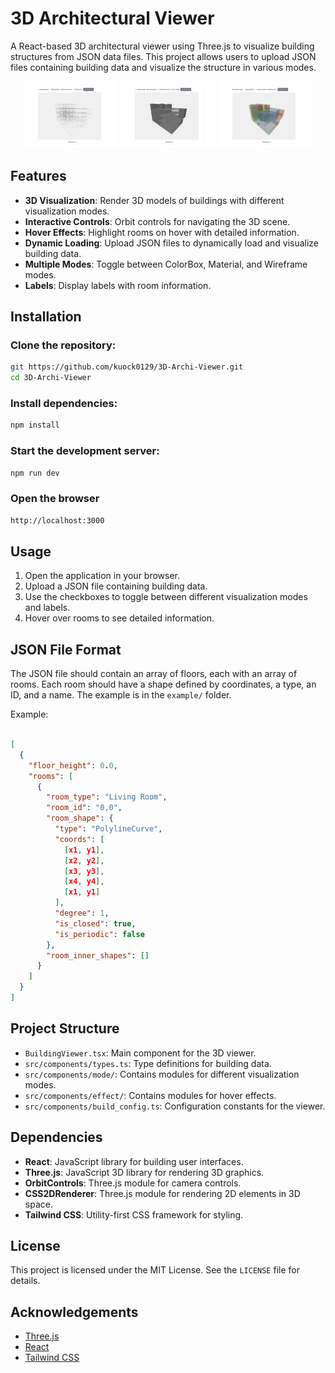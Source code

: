 # 3D Architectural Viewer

A React-based 3D architectural viewer using Three.js to visualize building structures from JSON data files. This project allows users to upload JSON files containing building data and visualize the structure in various modes.

<p align="center">
    <img src="public/wireframe.png" width="30%" />
    <img src="public/material.png" width="30%" />
    <img src="public/colorBox.png" width="30%" />
</p>

## Features
- **3D Visualization**: Render 3D models of buildings with different visualization modes.
- **Interactive Controls**: Orbit controls for navigating the 3D scene.
- **Hover Effects**: Highlight rooms on hover with detailed information.
- **Dynamic Loading**: Upload JSON files to dynamically load and visualize building data.
- **Multiple Modes**: Toggle between ColorBox, Material, and Wireframe modes.
- **Labels**: Display labels with room information.

## Installation

### Clone the repository:
```sh
git https://github.com/kuock0129/3D-Archi-Viewer.git
cd 3D-Archi-Viewer
```

### Install dependencies:
```sh
npm install
```

### Start the development server:
```sh
npm run dev
```

### Open the browser
```sh
http://localhost:3000 
```

## Usage
1. Open the application in your browser.
2. Upload a JSON file containing building data.
3. Use the checkboxes to toggle between different visualization modes and labels.
4. Hover over rooms to see detailed information.

## JSON File Format
The JSON file should contain an array of floors, each with an array of rooms. Each room should have a shape defined by coordinates, a type, an ID, and a name. The example is in the `example/` folder.

Example:

```json

[
  {
    "floor_height": 0.0,
    "rooms": [
      {
        "room_type": "Living Room",
        "room_id": "0,0",
        "room_shape": {
          "type": "PolylineCurve",
          "coords": [
            [x1, y1],
            [x2, y2],
            [x3, y3],
            [x4, y4],
            [x1, y1]
          ],
          "degree": 1,
          "is_closed": true,
          "is_periodic": false
        },
        "room_inner_shapes": []
      }
    ]
  }
]
```

## Project Structure
- `BuildingViewer.tsx`: Main component for the 3D viewer.
- `src/components/types.ts`: Type definitions for building data.
- `src/components/mode/`: Contains modules for different visualization modes.
- `src/components/effect/`: Contains modules for hover effects.
- `src/components/build_config.ts`: Configuration constants for the viewer.

## Dependencies
- **React**: JavaScript library for building user interfaces.
- **Three.js**: JavaScript 3D library for rendering 3D graphics.
- **OrbitControls**: Three.js module for camera controls.
- **CSS2DRenderer**: Three.js module for rendering 2D elements in 3D space.
- **Tailwind CSS**: Utility-first CSS framework for styling.

## License
This project is licensed under the MIT License. See the `LICENSE` file for details.

## Acknowledgements
- [Three.js](https://threejs.org/)
- [React](https://react.dev/)
- [Tailwind CSS](https://tailwindcss.com/)
